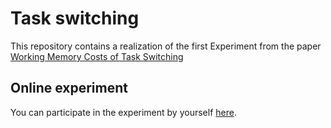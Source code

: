 # Task switching

This repository contains a realization of the first Experiment from the paper [Working Memory Costs of Task Switching](https://doi.apa.org/doi/10.1037/0278-7393.34.3.478)

## Online experiment

You can participate in the experiment by yourself [here](TODO).
